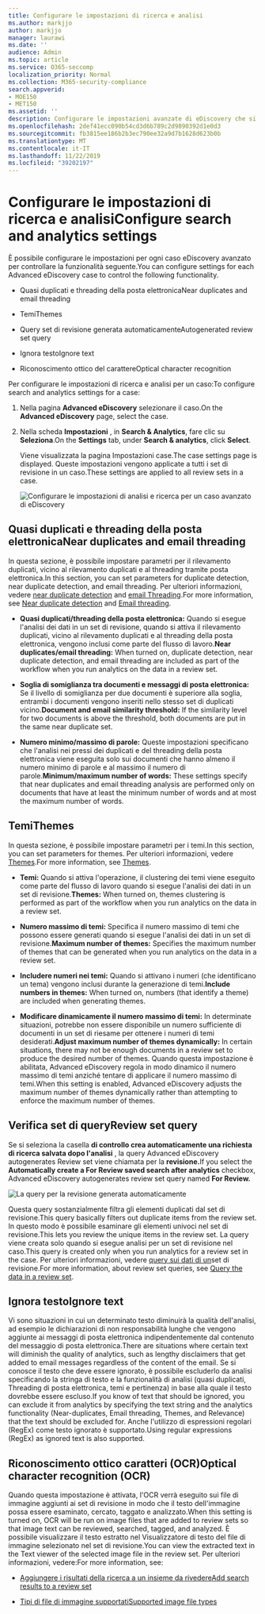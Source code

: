 ```yaml
---
title: Configurare le impostazioni di ricerca e analisi
ms.author: markjjo
author: markjjo
manager: laurawi
ms.date: ''
audience: Admin
ms.topic: article
ms.service: O365-seccomp
localization_priority: Normal
ms.collection: M365-security-compliance
search.appverid:
- MOE150
- MET150
ms.assetid: ''
description: Configurare le impostazioni avanzate di eDiscovery che si applicano a tutti i set di revisione in un caso. Sono incluse le impostazioni per l'analisi e l'OCR.
ms.openlocfilehash: 2def41ecc090b54cd3d6b789c2d9890392d1e0d3
ms.sourcegitcommit: fb3815ee186b2b3ec790ee32a9d7b1628d623b0b
ms.translationtype: MT
ms.contentlocale: it-IT
ms.lasthandoff: 11/22/2019
ms.locfileid: "39202197"
---
```

# <a name="configure-search-and-analytics-settings"></a><span data-ttu-id="8b90e-104">Configurare le impostazioni di ricerca e analisi</span><span class="sxs-lookup"><span data-stu-id="8b90e-104">Configure search and analytics settings</span></span>

<span data-ttu-id="8b90e-105">È possibile configurare le impostazioni per ogni caso eDiscovery avanzato per controllare la funzionalità seguente.</span><span class="sxs-lookup"><span data-stu-id="8b90e-105">You can configure settings for each Advanced eDiscovery case to control the following functionality.</span></span>

- <span data-ttu-id="8b90e-106">Quasi duplicati e threading della posta elettronica</span><span class="sxs-lookup"><span data-stu-id="8b90e-106">Near duplicates and email threading</span></span>

- <span data-ttu-id="8b90e-107">Temi</span><span class="sxs-lookup"><span data-stu-id="8b90e-107">Themes</span></span>

- <span data-ttu-id="8b90e-108">Query set di revisione generata automaticamente</span><span class="sxs-lookup"><span data-stu-id="8b90e-108">Autogenerated review set query</span></span>

- <span data-ttu-id="8b90e-109">Ignora testo</span><span class="sxs-lookup"><span data-stu-id="8b90e-109">Ignore text</span></span>

- <span data-ttu-id="8b90e-110">Riconoscimento ottico del carattere</span><span class="sxs-lookup"><span data-stu-id="8b90e-110">Optical character recognition</span></span>

<span data-ttu-id="8b90e-111">Per configurare le impostazioni di ricerca e analisi per un caso:</span><span class="sxs-lookup"><span data-stu-id="8b90e-111">To configure search and analytics settings for a case:</span></span>

1. <span data-ttu-id="8b90e-112">Nella pagina **Advanced eDiscovery** selezionare il caso.</span><span class="sxs-lookup"><span data-stu-id="8b90e-112">On the **Advanced eDiscovery** page, select the case.</span></span>

2. <span data-ttu-id="8b90e-113">Nella scheda **Impostazioni** , in **Search & Analytics**, fare clic su **Seleziona**.</span><span class="sxs-lookup"><span data-stu-id="8b90e-113">On the **Settings** tab, under **Search & analytics**, click **Select**.</span></span>

   <span data-ttu-id="8b90e-114">Viene visualizzata la pagina Impostazioni case.</span><span class="sxs-lookup"><span data-stu-id="8b90e-114">The case settings page is displayed.</span></span> <span data-ttu-id="8b90e-115">Queste impostazioni vengono applicate a tutti i set di revisione in un caso.</span><span class="sxs-lookup"><span data-stu-id="8b90e-115">These settings are applied to all review sets in a case.</span></span>

   ![Configurare le impostazioni di analisi e ricerca per un caso avanzato di eDiscovery](media/AeDCaseSettings.png)

## <a name="near-duplicates-and-email-threading"></a><span data-ttu-id="8b90e-117">Quasi duplicati e threading della posta elettronica</span><span class="sxs-lookup"><span data-stu-id="8b90e-117">Near duplicates and email threading</span></span>

<span data-ttu-id="8b90e-118">In questa sezione, è possibile impostare parametri per il rilevamento duplicati, vicino al rilevamento duplicati e al threading tramite posta elettronica.</span><span class="sxs-lookup"><span data-stu-id="8b90e-118">In this section, you can set parameters for duplicate detection, near duplicate detection, and email threading.</span></span> <span data-ttu-id="8b90e-119">Per ulteriori informazioni, vedere [near duplicate detection](near-duplicates.md) and [email Threading](email-threading.md).</span><span class="sxs-lookup"><span data-stu-id="8b90e-119">For more information, see [Near duplicate detection](near-duplicates.md) and [Email threading](email-threading.md).</span></span>

- <span data-ttu-id="8b90e-120">**Quasi duplicati/threading della posta elettronica:** Quando si esegue l'analisi dei dati in un set di revisione, quando si attiva il rilevamento duplicati, vicino al rilevamento duplicati e al threading della posta elettronica, vengono inclusi come parte del flusso di lavoro.</span><span class="sxs-lookup"><span data-stu-id="8b90e-120">**Near duplicates/email threading:** When turned on, duplicate detection, near duplicate detection, and email threading are included as part of the workflow when you run analytics on the data in a review set.</span></span>

- <span data-ttu-id="8b90e-121">**Soglia di somiglianza tra documenti e messaggi di posta elettronica:** Se il livello di somiglianza per due documenti è superiore alla soglia, entrambi i documenti vengono inseriti nello stesso set di duplicati vicino.</span><span class="sxs-lookup"><span data-stu-id="8b90e-121">**Document and email similarity threshold:** If the similarity level for two documents is above the threshold, both documents are put in the same near duplicate set.</span></span>

- <span data-ttu-id="8b90e-122">**Numero minimo/massimo di parole:** Queste impostazioni specificano che l'analisi nei pressi dei duplicati e del threading della posta elettronica viene eseguita solo sui documenti che hanno almeno il numero minimo di parole e al massimo il numero di parole.</span><span class="sxs-lookup"><span data-stu-id="8b90e-122">**Minimum/maximum number of words:** These settings specify that near duplicates and email threading analysis are performed only on documents that have at least the minimum number of words and at most the maximum number of words.</span></span>

## <a name="themes"></a><span data-ttu-id="8b90e-123">Temi</span><span class="sxs-lookup"><span data-stu-id="8b90e-123">Themes</span></span>

<span data-ttu-id="8b90e-124">In questa sezione, è possibile impostare parametri per i temi.</span><span class="sxs-lookup"><span data-stu-id="8b90e-124">In this section, you can set parameters for themes.</span></span> <span data-ttu-id="8b90e-125">Per ulteriori informazioni, vedere [Themes](themes-in-advanced-ediscovery.md).</span><span class="sxs-lookup"><span data-stu-id="8b90e-125">For more information, see [Themes](themes-in-advanced-ediscovery.md).</span></span>

- <span data-ttu-id="8b90e-126">**Temi:** Quando si attiva l'operazione, il clustering dei temi viene eseguito come parte del flusso di lavoro quando si esegue l'analisi dei dati in un set di revisione.</span><span class="sxs-lookup"><span data-stu-id="8b90e-126">**Themes:** When turned on, themes clustering is performed as part of the workflow when you run analytics on the data in a review set.</span></span>

- <span data-ttu-id="8b90e-127">**Numero massimo di temi:** Specifica il numero massimo di temi che possono essere generati quando si esegue l'analisi dei dati in un set di revisione.</span><span class="sxs-lookup"><span data-stu-id="8b90e-127">**Maximum number of themes:** Specifies the maximum number of themes that can be generated when you run analytics on the data in a review set.</span></span>

- <span data-ttu-id="8b90e-128">**Includere numeri nei temi:** Quando si attivano i numeri (che identificano un tema) vengono inclusi durante la generazione di temi.</span><span class="sxs-lookup"><span data-stu-id="8b90e-128">**Include numbers in themes:** When turned on, numbers (that identify a theme) are included when generating themes.</span></span> 

- <span data-ttu-id="8b90e-129">**Modificare dinamicamente il numero massimo di temi:** In determinate situazioni, potrebbe non essere disponibile un numero sufficiente di documenti in un set di riesame per ottenere i numeri di temi desiderati.</span><span class="sxs-lookup"><span data-stu-id="8b90e-129">**Adjust maximum number of themes dynamically:** In certain situations, there may not be enough documents in a review set to produce the desired number of themes.</span></span> <span data-ttu-id="8b90e-130">Quando questa impostazione è abilitata, Advanced eDiscovery regola in modo dinamico il numero massimo di temi anziché tentare di applicare il numero massimo di temi.</span><span class="sxs-lookup"><span data-stu-id="8b90e-130">When this setting is enabled, Advanced eDiscovery adjusts the maximum number of themes dynamically rather than attempting to enforce the maximum number of themes.</span></span>

## <a name="review-set-query"></a><span data-ttu-id="8b90e-131">Verifica set di query</span><span class="sxs-lookup"><span data-stu-id="8b90e-131">Review set query</span></span>

<span data-ttu-id="8b90e-132">Se si seleziona la casella **di controllo crea automaticamente una richiesta di ricerca salvata dopo l'analisi** , la query Advanced eDiscovery autogenerates Review set viene chiamata per la **revisione.**</span><span class="sxs-lookup"><span data-stu-id="8b90e-132">If you select the **Automatically create a For Review saved search after analytics** checkbox, Advanced eDiscovery autogenerates review set query named **For Review.**</span></span> 

![La query per la revisione generata automaticamente](media/AeDForReviewQuery.png)

<span data-ttu-id="8b90e-134">Questa query sostanzialmente filtra gli elementi duplicati dal set di revisione.</span><span class="sxs-lookup"><span data-stu-id="8b90e-134">This query basically filters out duplicate items from the review set.</span></span> <span data-ttu-id="8b90e-135">In questo modo è possibile esaminare gli elementi univoci nel set di revisione.</span><span class="sxs-lookup"><span data-stu-id="8b90e-135">This lets you review the unique items in the review set.</span></span> <span data-ttu-id="8b90e-136">La query viene creata solo quando si esegue analisi per un set di revisione nel caso.</span><span class="sxs-lookup"><span data-stu-id="8b90e-136">This query is created only when you run analytics for a review set in the case.</span></span> <span data-ttu-id="8b90e-137">Per ulteriori informazioni, vedere [query sui dati di un](review-set-search.md)set di revisione.</span><span class="sxs-lookup"><span data-stu-id="8b90e-137">For more information, about review set queries, see [Query the data in a review set](review-set-search.md).</span></span>

## <a name="ignore-text"></a><span data-ttu-id="8b90e-138">Ignora testo</span><span class="sxs-lookup"><span data-stu-id="8b90e-138">Ignore text</span></span>

<span data-ttu-id="8b90e-139">Vi sono situazioni in cui un determinato testo diminuirà la qualità dell'analisi, ad esempio le dichiarazioni di non responsabilità lunghe che vengono aggiunte ai messaggi di posta elettronica indipendentemente dal contenuto del messaggio di posta elettronica.</span><span class="sxs-lookup"><span data-stu-id="8b90e-139">There are situations where certain text will diminish the quality of analytics, such as lengthy disclaimers that get added to email messages regardless of the content of the email.</span></span> <span data-ttu-id="8b90e-140">Se si conosce il testo che deve essere ignorato, è possibile escluderlo da analisi specificando la stringa di testo e la funzionalità di analisi (quasi duplicati, Threading di posta elettronica, temi e pertinenza) in base alla quale il testo dovrebbe essere escluso.</span><span class="sxs-lookup"><span data-stu-id="8b90e-140">If you know of text that should be ignored, you can exclude it from analytics by specifying the text string and the analytics functionality (Near-duplicates, Email threading, Themes, and Relevance) that the text should be excluded for.</span></span> <span data-ttu-id="8b90e-141">Anche l'utilizzo di espressioni regolari (RegEx) come testo ignorato è supportato.</span><span class="sxs-lookup"><span data-stu-id="8b90e-141">Using regular expressions (RegEx) as ignored text is also supported.</span></span> 

## <a name="optical-character-recognition-ocr"></a><span data-ttu-id="8b90e-142">Riconoscimento ottico caratteri (OCR)</span><span class="sxs-lookup"><span data-stu-id="8b90e-142">Optical character recognition (OCR)</span></span>

<span data-ttu-id="8b90e-143">Quando questa impostazione è attivata, l'OCR verrà eseguito sui file di immagine aggiunti ai set di revisione in modo che il testo dell'immagine possa essere esaminato, cercato, taggato e analizzato.</span><span class="sxs-lookup"><span data-stu-id="8b90e-143">When this setting is turned on, OCR will be run on image files that are added to review sets so that image text can be reviewed, searched, tagged, and analyzed.</span></span> <span data-ttu-id="8b90e-144">È possibile visualizzare il testo estratto nel Visualizzatore di testo del file di immagine selezionato nel set di revisione.</span><span class="sxs-lookup"><span data-stu-id="8b90e-144">You can view the extracted text in the Text viewer of the selected image file in the review set.</span></span> <span data-ttu-id="8b90e-145">Per ulteriori informazioni, vedere:</span><span class="sxs-lookup"><span data-stu-id="8b90e-145">For more information, see:</span></span>

- [<span data-ttu-id="8b90e-146">Aggiungere i risultati della ricerca a un insieme da rivedere</span><span class="sxs-lookup"><span data-stu-id="8b90e-146">Add search results to a review set</span></span>](add-data-to-review-set.md#optical-character-recognition)

- [<span data-ttu-id="8b90e-147">Tipi di file di immagine supportati</span><span class="sxs-lookup"><span data-stu-id="8b90e-147">Supported image file types</span></span>](supported-filetypes-ediscovery20.md#image)
